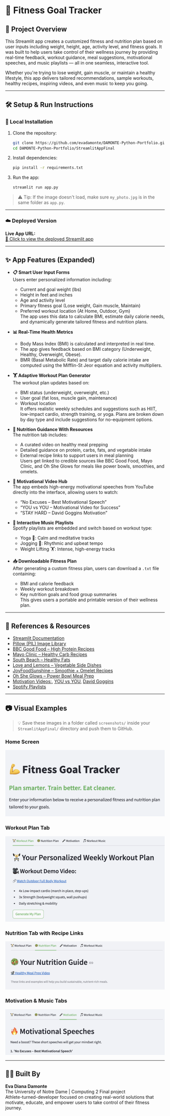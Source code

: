# 💪 Fitness Goal Tracker

## 📌 Project Overview
This Streamlit app creates a customized fitness and nutrition plan based on user inputs including weight, height, age, activity level, and fitness goals. It was built to help users take control of their wellness journey by providing real-time feedback, workout guidance, meal suggestions, motivational speeches, and music playlists — all in one seamless, interactive tool.

Whether you're trying to lose weight, gain muscle, or maintain a healthy lifestyle, this app delivers tailored recommendations, sample workouts, healthy recipes, inspiring videos, and even music to keep you going.

---

## 🛠️ Setup & Run Instructions

### 🧱 Local Installation

1. Clone the repository:
   ```bash
   git clone https://github.com/evadamonte/DAMONTE-Python-Portfolio.git
   cd DAMONTE-Python-Portfolio/StreamlitAppFinal
   ```

2. Install dependencies:
   ```bash
   pip install -r requirements.txt
   ```

3. Run the app:
   ```bash
   streamlit run app.py
   ```

> ⚠️ Tip: If the image doesn't load, make sure `my_photo.jpg` is in the same folder as `app.py`.

---

### ☁️ Deployed Version

**Live App URL:**  
[🔗 Click to view the deployed Streamlit app](https://evadamonte-ofqmom4cvvps7fdhkyfvgn.streamlit.app/)

---

## ✨ App Features (Expanded)

- **📋 Smart User Input Forms**  
  Users enter personalized information including:
  - Current and goal weight (lbs)
  - Height in feet and inches
  - Age and activity level
  - Primary fitness goal (Lose weight, Gain muscle, Maintain)
  - Preferred workout location (At Home, Outdoor, Gym)  
  The app uses this data to calculate BMI, estimate daily calorie needs, and dynamically generate tailored fitness and nutrition plans.

- **📊 Real-Time Health Metrics**  
  - Body Mass Index (BMI) is calculated and interpreted in real time.
  - The app gives feedback based on BMI category (Underweight, Healthy, Overweight, Obese).
  - BMR (Basal Metabolic Rate) and target daily calorie intake are computed using the Mifflin-St Jeor equation and activity multipliers.

- **🏋️ Adaptive Workout Plan Generator**  
  The workout plan updates based on:
  - BMI status (underweight, overweight, etc.)
  - User goal (fat loss, muscle gain, maintenance)
  - Workout location  
  It offers realistic weekly schedules and suggestions such as HIIT, low-impact cardio, strength training, or yoga. Plans are broken down by day type and include suggestions for no-equipment options.

- **🥗 Nutrition Guidance With Resources**  
  The nutrition tab includes:
  - A curated video on healthy meal prepping
  - Detailed guidance on protein, carbs, fats, and vegetable intake
  - External recipe links to support users in meal planning  
  Users get linked to credible sources like BBC Good Food, Mayo Clinic, and Oh She Glows for meals like power bowls, smoothies, and omelets.

- **🎤 Motivational Video Hub**  
  The app embeds high-energy motivational speeches from YouTube directly into the interface, allowing users to watch:
  - “No Excuses – Best Motivational Speech”
  - “YOU vs YOU – Motivational Video for Success”
  - “STAY HARD – David Goggins Motivation”

- **🎵 Interactive Music Playlists**  
  Spotify playlists are embedded and switch based on workout type:
  - Yoga 🧘: Calm and meditative tracks
  - Jogging 🏃: Rhythmic and upbeat tempo
  - Weight Lifting 🏋️: Intense, high-energy tracks

- **📥 Downloadable Fitness Plan**  
  After generating a custom fitness plan, users can download a `.txt` file containing:
  - BMI and calorie feedback
  - Weekly workout breakdown
  - Key nutrition goals and food group summaries  
  This gives users a portable and printable version of their wellness plan.

---

## 🔗 References & Resources

- [Streamlit Documentation](https://docs.streamlit.io/)
- [Pillow (PIL) Image Library](https://pillow.readthedocs.io/)
- [BBC Good Food – High Protein Recipes](https://www.bbcgoodfood.com/recipes/collection/high-protein-recipes)
- [Mayo Clinic – Healthy Carb Recipes](https://www.mayoclinic.org/healthy-lifestyle/recipes/healthy-carb-recipes/rcs-20077160)
- [South Beach – Healthy Fats](https://palm.southbeachdiet.com/healthy-fat-servings/)
- [Love and Lemons – Vegetable Side Dishes](https://www.loveandlemons.com/vegetable-side-dishes/)
- [JoyFoodSunshine – Smoothie + Omelet Recipes](https://joyfoodsunshine.com/)
- [Oh She Glows – Power Bowl Meal Prep](https://ohsheglows.com/meal-prep-week-long-power-bowls/)
- [Motivation Videos:](https://www.youtube.com/watch?v=BHY0FxzoKZE), [YOU vs YOU](https://www.youtube.com/watch?v=H5ExSyGTgt4), [David Goggins](https://www.youtube.com/watch?v=QTB1YiWxxKU)
- [Spotify Playlists](https://open.spotify.com/)

---

## 📷 Visual Examples

> 💡 Save these images in a folder called `screenshots/` inside your `StreamlitAppFinal/` directory and push them to GitHub.

### Home Screen
![Home](screenshots/home.png)

### Workout Plan Tab
![Workout](screenshots/workout_plan.png)

### Nutrition Tab with Recipe Links
![Nutrition](screenshots/nutrition_plan.png)

### Motivation & Music Tabs
![Motivation](screenshots/motivation_tab.png)

---

## 👨‍💻 Built By

**Eva Diana Damonte**  
The University of Notre Dame | Computing 2 Final project  
Athlete-turned-developer focused on creating real-world solutions that motivate, educate, and empower users to take control of their fitness journey.
